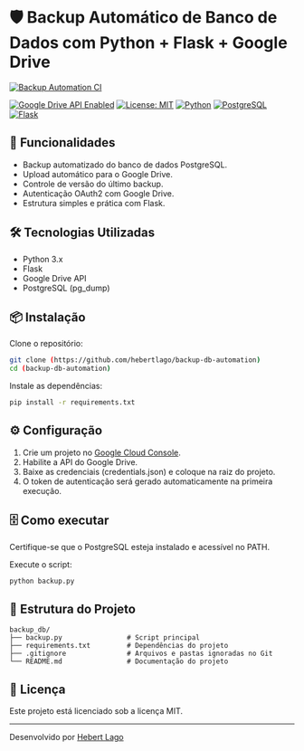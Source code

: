# 🛡️ Backup Automático de Banco de Dados com Python + Flask + Google Drive

[![Backup Automation CI](https://github.com/hebertlago/backup-db-automation/actions/workflows/backup.yml/badge.svg)](https://github.com/hebertlago/backup-db-automation/actions/workflows/backup.yml)

[![Google Drive API Enabled](https://img.shields.io/badge/Google%20Drive-API%20Enabled-brightgreen?logo=google-drive&logoColor=white)](https://console.cloud.google.com/)
[![License: MIT](https://img.shields.io/badge/License-MIT-blue.svg)](https://opensource.org/licenses/MIT)
[![Python](https://img.shields.io/badge/Python-3.x-blue?logo=python&logoColor=white)](https://www.python.org/)
[![PostgreSQL](https://img.shields.io/badge/PostgreSQL-Backup-blue?logo=postgresql&logoColor=white)](https://www.postgresql.org/)
[![Flask](https://img.shields.io/badge/Flask-Framework-lightgrey?logo=flask&logoColor=white)](https://flask.palletsprojects.com/)

## 🚀 Funcionalidades
- Backup automatizado do banco de dados PostgreSQL.
- Upload automático para o Google Drive.
- Controle de versão do último backup.
- Autenticação OAuth2 com Google Drive.
- Estrutura simples e prática com Flask.

## 🛠️ Tecnologias Utilizadas
- Python 3.x
- Flask
- Google Drive API
- PostgreSQL (pg_dump)

## 📦 Instalação
Clone o repositório:
```bash
git clone (https://github.com/hebertlago/backup-db-automation)
cd (backup-db-automation)
```

Instale as dependências:
```bash
pip install -r requirements.txt
```

## ⚙️ Configuração
1. Crie um projeto no [Google Cloud Console](https://console.cloud.google.com/).
2. Habilite a API do Google Drive.
3. Baixe as credenciais (credentials.json) e coloque na raiz do projeto.
4. O token de autenticação será gerado automaticamente na primeira execução.

## 🗄️ Como executar
Certifique-se que o PostgreSQL esteja instalado e acessível no PATH.

Execute o script:
```bash
python backup.py
```

## 📄 Estrutura do Projeto
```
backup_db/
├── backup.py                # Script principal
├── requirements.txt         # Dependências do projeto
├── .gitignore               # Arquivos e pastas ignoradas no Git
└── README.md                # Documentação do projeto
```


## 📝 Licença
Este projeto está licenciado sob a licença MIT.

---

Desenvolvido por [Hebert Lago](https://github.com/hebertlago)
